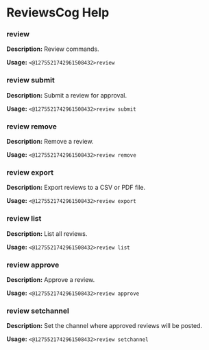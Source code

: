 # ReviewsCog Help

### review

**Description:** Review commands.

**Usage:** `<@1275521742961508432>review`

### review submit

**Description:** Submit a review for approval.

**Usage:** `<@1275521742961508432>review submit`

### review remove

**Description:** Remove a review.

**Usage:** `<@1275521742961508432>review remove`

### review export

**Description:** Export reviews to a CSV or PDF file.

**Usage:** `<@1275521742961508432>review export`

### review list

**Description:** List all reviews.

**Usage:** `<@1275521742961508432>review list`

### review approve

**Description:** Approve a review.

**Usage:** `<@1275521742961508432>review approve`

### review setchannel

**Description:** Set the channel where approved reviews will be posted.

**Usage:** `<@1275521742961508432>review setchannel`

